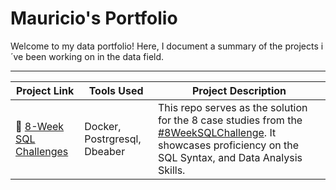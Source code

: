 # Mauricio's Portfolio

Welcome to my data portfolio! Here, I document a summary of the projects i´ve been working on in the data field. 

***

| Project Link | Tools Used | Project Description | 
|---|---|---|
| 🍜 [8-Week SQL Challenges](https://github.com/Malvape/8-Weeks-SQL-Challenge) | Docker, Postrgresql, Dbeaber | This repo serves as the solution for the 8 case studies from the [#8WeekSQLChallenge](https://8weeksqlchallenge.com). It showcases proficiency on the SQL Syntax, and Data Analysis Skills. | 

